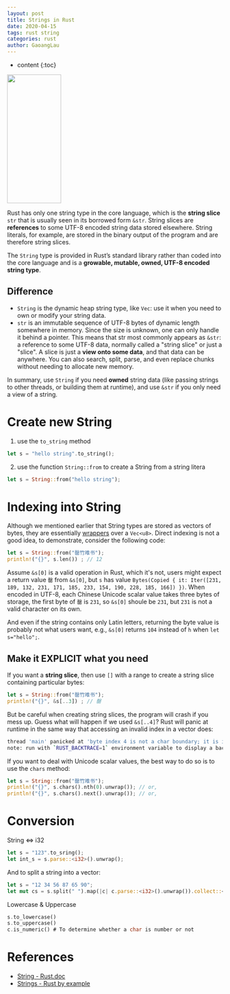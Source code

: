 ```yaml
---
layout: post
title: Strings in Rust
date: 2020-04-15
tags: rust string
categories: rust
author: GaoangLau
---
```

* content
{:toc}


<img src="https://cdn.jsdelivr.net/gh/ddots/stuff@master/2021/e5d33811-eef6-41bd-ad52-db575304d3ed.png" width="50%" height="300px">




Rust has only one string type in the core language, which is the **string slice** `str` that is usually seen in its borrowed form `&str`. String slices are **references** to some UTF-8 encoded string data stored elsewhere. String literals, for example, are stored in the binary output of the program and are therefore string slices.

The `String` type is provided in Rust’s standard library rather than coded into the core language and is a **growable, mutable, owned, UTF-8 encoded string type**. 

## Difference
- `String` is the dynamic heap string type, like `Vec`: use it when you need to own or modify your string data.
- `str` is an immutable sequence of UTF-8 bytes of dynamic length somewhere in memory. Since the size is unknown, one can only handle it behind a pointer. This means that str most commonly appears as `&str`: a reference to some UTF-8 data, normally called a "string slice" or just a "slice". A slice is just a **view onto some data**, and that data can be anywhere.  You can also search, split, parse, and even replace chunks without needing to allocate new memory.

In summary, use `String` if you need **owned** string data (like passing strings to other threads, or building them at runtime), and use `&str` if you only need a view of a string.



# Create new String
1. use the `to_string` method
```rust
let s = "hello string".to_string();
```
2. use the function `String::from` to create a String from a string litera
```rust
let s = String::from("hello string");
```


# Indexing into String
Although we mentioned earlier that String types are stored as vectors of bytes, they are essentially [wrappers](https://docs.rs/wrapper/0.1.1/wrapper/) over a `Vec<u8>`. Direct indexing is not a good idea, to demonstrate, consider the following code:

```rust
let s = String::from("罄竹难书");
println!("{}", s.len()) ; // 12
```
Assume `&s[0]` is a valid operation in Rust, which it's not, users might expect a return value `罄` from `&s[0]`, but `s` has value `Bytes(Copied { it: Iter([231, 189, 132, 231, 171, 185, 233, 154, 190, 228, 185, 166]) })`. When encoded in UTF-8, each Chinese Unicode scalar value takes three bytes of storage, the first byte of `罄` is `231`, so `&s[0]` shoule be `231`, but `231` is not a valid character on its own. 

And even if the string contains only Latin letters, returning the byte value is probably not what users want, e.g., `&s[0]` returns `104` instead of `h` when `let s="hello";`.

## Make it EXPLICIT what you need
If you want a **string slice**, then use `[]` with a range to create a string slice containing particular bytes:
```rust
let s = String::from("罄竹难书");
println!("{}", &s[..3]) ; // 罄
```

But be careful when creating string slices, the program will crash if you mess up. Guess what will happen if we used `&s[..4]`?  Rust will panic at runtime in the same way that accessing an invalid index in a vector does:

```bash
thread 'main' panicked at 'byte index 4 is not a char boundary; it is inside '竹' (bytes 3..6) of `罄竹难书`', src/main.rs:4:22
note: run with `RUST_BACKTRACE=1` environment variable to display a backtrace
```

If you want to deal with Unicode scalar values, the best way to do so is to use the `chars` method:
```rust
let s = String::from("罄竹难书");
println!("{}", s.chars().nth(0).unwrap()); // or, 
println!("{}", s.chars().next().unwrap()); // or, 
```

# Conversion 
String <=> i32
```rust
let s = "123".to_sring(); 
let int_s = s.parse::<i32>().unwrap(); 
```

And to split a string into a vector:
```rust
let s = "12 34 56 87 65 90"; 
let mut cs = s.split(" ").map(|c| c.parse::<i32>().unwrap()).collect::<Vec<i32>>();
```

Lowercase & Uppercase

```rust
s.to_lowercase() 
s.to_uppercase() 
c.is_numeric() # To determine whether a char is number or not
```


# References

* [String - Rust.doc](https://doc.rust-lang.org/std/string/struct.String.html)
* [Strings - Rust by example](https://doc.rust-lang.org/rust-by-example/std/str.html)
